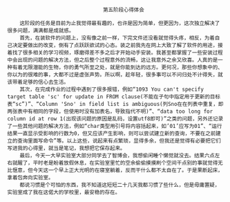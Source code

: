                                    第五阶段心得体会

        这阶段的任务是目前为止我觉得最有趣的，也许是因为简单，但更因为，这次独立解决了很多问题，满满都是成就感。
        首先，在装软件的问题上，没有像之前一样，下完文件还没看就觉得头疼，相反，为着自己决定要做出的改变，倒有了点跃跃欲试的心态。装之前我先在网上大致了解了软件的用途，接着找了很多相关的学习视频，琢磨得差不多之后才开始动手安装。我甚至都掌握了一些安装过程中会出现的问题的解决方法，但之后整个过程意外的流畅，这让我意外之余又欣喜。人真的是一种有着无限潜能的生物，你的勇气所至之处，就是你能到达的远方。更何况，那些你想象中的、你以为的很难的事，大都不过是虚张声势。所以啊，趁年轻，很多事可以不问归处不计得失，就该带着足够的信心去生活。
        其次，在完成作业的过程中遇到了很多报错，例如“1093 You can't specify target table 'sc' for update in FROM clause(不能在子句中指定用于更新的目标表“sc”)”、“Column 'Sno' in field list is ambiguous(列Sno在在列表中重复，即两张表中有相同的字段，但使用时没有加表名，导致指代不明)”、“data too long for column id at row 1(出现该问题的原因是乱码，设置utf8即可)”之类的问题，另外还记录了一些其他问题的解决方法，例如“char类型用引号将内容括起来，如’01’应写为01”、“运行结果一直显示受影响的行数为0，但又应该产生影响，则可以尝试建立新的查询，不要在之前建立的查询里面写命令”等。以上这些，说起来有点繁琐，显得多余，但我还是觉得有必要把它们写进我的心得里，就当是笔记，我想把它保存起来。
        最后，今天一大早实验室大部分同学去了智博会，我想偷闲睡个懒觉就没去。结果六点左右就醒了，平时老是盼着放假休息，在实验室里忙的空余偷偷摸摸刷个空间干点别的事就觉得无比惬意，但今天这一个早上正大光明的在寝室躺着，反而干什么都不太自在了。于是果断起床，拿着包奔向实验室。
        都说习惯是个可怕的东西，我不知道这短短二十几天我都习惯了些什么，但是毋庸置疑，实验室成了我在这偌大的学校里，最安稳的存在。